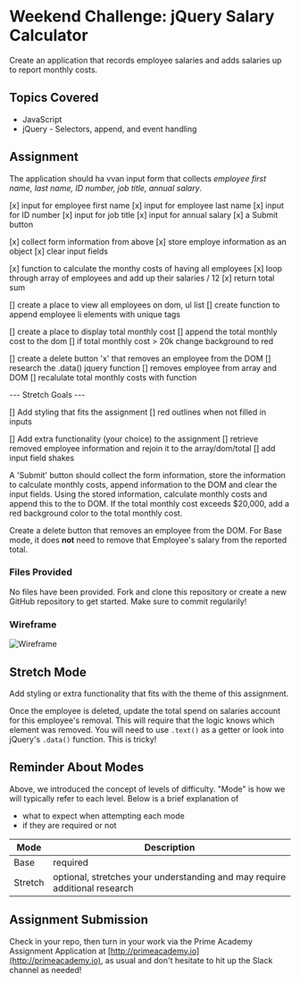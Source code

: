 # Weekend Challenge: jQuery Salary Calculator
Create an application that records employee salaries and adds salaries up to report monthly costs. 

## Topics Covered
- JavaScript
- jQuery - Selectors, append, and event handling

## Assignment

The application should ha vvan input form that collects _employee first name, last name, ID number, job title, annual salary_.

[x] input for employee first name
[x] input for employee last name
[x] input for ID number
[x] input for job title
[x] input for annual salary
[x] a Submit button

[x] collect form information from above
[x] store employe information as an object
[x] clear input fields

[x] function to calculate the monthy costs of having all employees
    [x] loop through array of employees and add up their salaries / 12
    [x] return total sum

[] create a place to view all employees on dom, ul list
    [] create function to append employee li elements with unique tags

[] create a place to display total monthly cost
[] append the total monthly cost to the dom
[] if total monthly cost > 20k change background to red

[] create a delete button 'x' that removes an employee from the DOM
    [] research the .data() jquery function
        [] removes employee from array and DOM
        [] recalulate total monthly costs with function
    
--- Stretch Goals ---

[] Add styling that fits the assignment
    [] red outlines when not filled in inputs
    
[] Add extra functionality (your choice) to the assignment
    [] retrieve removed employee information and rejoin it to the array/dom/total
    [] add input field shakes

A 'Submit' button should collect the form information, store the information to calculate monthly costs, append information to the DOM and clear the input fields. Using the stored information, calculate monthly costs and append this to the to DOM. If the total monthly cost exceeds $20,000, add a red background color to the total monthly cost.



Create a delete button that removes an employee from the DOM. For Base mode, it does **not** need to remove that Employee's salary from the reported total.

### Files Provided
No files have been provided. Fork and clone this repository or create a new GitHub repository to get started. Make sure to commit regularily!

### Wireframe

![Wireframe](salary-calc-wireframe.png)

## Stretch Mode

Add styling or extra functionality that fits with the theme of this assignment.

Once the employee is deleted, update the total spend on salaries account for this employee's removal. This will require that the logic knows which element was removed. You will need to use `.text()` as a getter or look into jQuery's `.data()` function. This is tricky! 

## Reminder About Modes

Above, we introduced the concept of levels of difficulty. "Mode" is how we will typically refer to each level. Below is a brief explanation of

* what to expect when attempting each mode
* if they are required or not

Mode | Description
--- | ---
Base | required
Stretch | optional, stretches your understanding and may require additional research

## Assignment Submission
Check in your repo, then turn in your work via the Prime Academy Assignment Application at [http://primeacademy.io](http://primeacademy.io), as usual and don't hesitate to hit up the Slack channel as needed!
